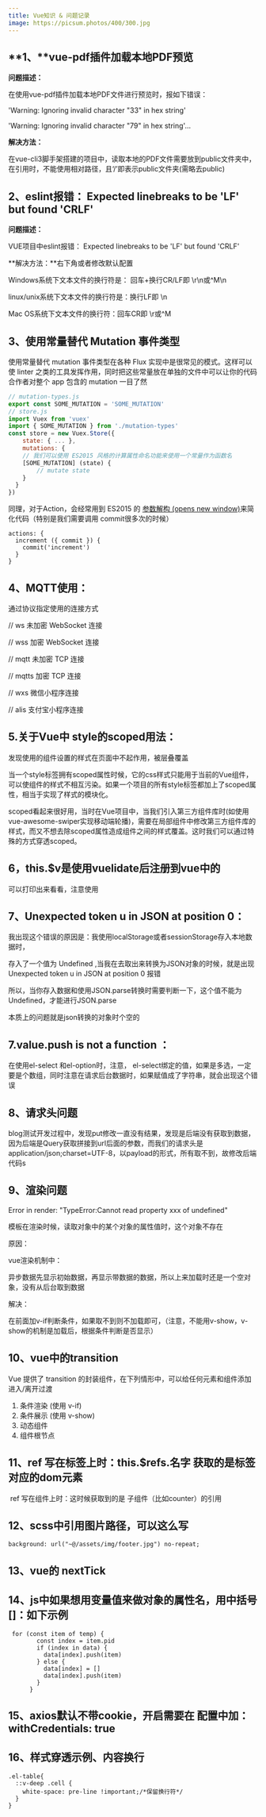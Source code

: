 ```yaml
---
title: Vue知识 & 问题记录
image: https://picsum.photos/400/300.jpg
---
```


## **1、**vue-pdf插件加载本地PDF预览

**问题描述：**

在使用vue-pdf插件加载本地PDF文件进行预览时，报如下错误：

'Warning: Ignoring invalid character "33" in hex string'

'Warning: Ignoring invalid character "79" in hex string'...

**解决方法：**

 在vue-cli3脚手架搭建的项目中，读取本地的PDF文件需要放到public文件夹中，在引用时，不能使用相对路径，且‘/’即表示public文件夹(需略去public)

## 2、eslint报错： Expected linebreaks to be 'LF' but found 'CRLF'

**问题描述：**

VUE项目中eslint报错： Expected linebreaks to be 'LF' but found 'CRLF'

**解决方法：**右下角或者修改默认配置

Windows系统下文本文件的换行符是： 回车+换行CR/LF即 \r\n或^M\n

linux/unix系统下文本文件的换行符是：换行LF即 \n

Mac OS系统下文本文件的换行符：回车CR即 \r或^M

## 3、使用常量替代 Mutation 事件类型

使用常量替代 mutation 事件类型在各种 Flux 实现中是很常见的模式。这样可以使 linter 之类的工具发挥作用，同时把这些常量放在单独的文件中可以让你的代码合作者对整个 app 包含的 mutation 一目了然

```js
// mutation-types.js 
export const SOME_MUTATION = 'SOME_MUTATION' 
// store.js 
import Vuex from 'vuex' 
import { SOME_MUTATION } from './mutation-types' 
const store = new Vuex.Store({  
	state: { ... },
	mutations: {    
	// 我们可以使用 ES2015 风格的计算属性命名功能来使用一个常量作为函数名    
	[SOME_MUTATION] (state) {
    	// mutate state    
    }
  } 
})
```

同理，对于Action，会经常用到 ES2015 的 [参数解构 (opens new window)](https://github.com/lukehoban/es6features#destructuring)来简化代码（特别是我们需要调用 commit很多次的时候）

```
actions: {
  increment ({ commit }) {
    commit('increment')
  }
}
```

## 4、MQTT使用：

通过协议指定使用的连接方式 

// ws 未加密 WebSocket 连接 

// wss 加密 WebSocket 连接 

 // mqtt 未加密 TCP 连接

 // mqtts 加密 TCP 连接

 // wxs 微信小程序连接  

// alis 支付宝小程序连接



## 5.关于Vue中 style的scoped用法：

发现使用的组件设置的样式在页面中不起作用，被层叠覆盖

当一个style标签拥有scoped属性时候，它的css样式只能用于当前的Vue组件，可以使组件的样式不相互污染。如果一个项目的所有style标签都加上了scoped属性，相当于实现了样式的模块化。

scoped看起来很好用，当时在Vue项目中，当我们引入第三方组件库时(如使用vue-awesome-swiper实现移动端轮播)，需要在局部组件中修改第三方组件库的样式，而又不想去除scoped属性造成组件之间的样式覆盖。这时我们可以通过特殊的方式穿透scoped。

## **6，this.$v是使用vuelidate后注册到vue中的**

可以打印出来看看，注意使用

## 7、Unexpected token u in JSON at position 0：

我出现这个错误的原因是：我使用localStorage或者sessionStorage存入本地数据时，

存入了一个值为 Undefined ,当我在去取出来转换为JSON对象的时候，就是出现 Unexpected token u in JSON at position 0 报错

所以，当你存入数据和使用JSON.parse转换时需要判断一下，这个值不能为Undefined，才能进行JSON.parse

本质上的问题就是json转换的对象时个空的

## 7.value.push is not a function  ：

在使用el-select 和el-option时，注意， el-select绑定的值，如果是多选，一定要是个数组，同时注意在请求后台数据时，如果赋值成了字符串，就会出现这个错误

## 8、请求头问题

blog测试开发过程中，发现put修改一直没有结果，发现是后端没有获取到数据，因为后端是Query获取拼接到url后面的参数，而我们的请求头是 application/json;charset=UTF-8，以payload的形式，所有取不到，故修改后端代码s

## 9、渲染问题

 Error in render: "TypeError:Cannot read property xxx of undefined"

模板在渲染时候，读取对象中的某个对象的属性值时，这个对象不存在

原因：

vue渲染机制中：

异步数据先显示初始数据，再显示带数据的数据，所以上来加载时还是一个空对象，没有从后台取到数据

解决：

在前面加v-if判断条件，如果取不到则不加载即可，（注意，不能用v-show，v-show的机制是加载后，根据条件判断是否显示）

## 10、vue中的transition

Vue 提供了 transition 的封装组件，在下列情形中，可以给任何元素和组件添加进入/离开过渡

1. 条件渲染 (使用 v-if)
2. 条件展示 (使用 v-show)
3. 动态组件
4. 组件根节点

## 11、ref 写在标签上时：this.$refs.名字  获取的是标签对应的dom元素

​     ref 写在组件上时：这时候获取到的是 子组件（比如counter）的引用

## 12、scss中引用图片路径，可以这么写

```
background: url("~@/assets/img/footer.jpg") no-repeat;
```

## 13、vue的 nextTick

## 14、js中如果想用变量值来做对象的属性名，用中括号 []：如下示例

```
 for (const item of temp) {
        const index = item.pid
        if (index in data) {
          data[index].push(item)
        } else {
          data[index] = []
          data[index].push(item)
        }
      }
```

## 15、axios默认不带cookie，开启需要在 配置中加：withCredentials: true

## 16、样式穿透示例、内容换行

```
.el-table{
  ::v-deep .cell {
    white-space: pre-line !important;/*保留换行符*/
  }
}
```

